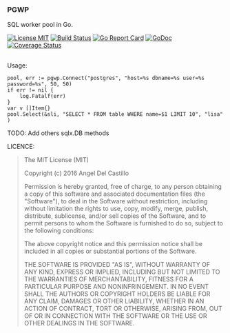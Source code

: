 ### PGWP

SQL worker pool in Go.

[![License MIT](https://img.shields.io/npm/l/express.svg)](http://opensource.org/licenses/MIT)
[![Build Status](https://travis-ci.org/jimmy-go/pgwp.svg?branch=master)](https://travis-ci.org/jimmy-go/pgwp)
[![Go Report Card](https://goreportcard.com/badge/github.com/jimmy-go/pgwp)](https://goreportcard.com/report/github.com/jimmy-go/pgwp)
[![GoDoc](http://godoc.org/github.com/jimmy-go/pgwp?status.png)](http://godoc.org/github.com/jimmy-go/pgwp)
[![Coverage Status](https://coveralls.io/repos/github/jimmy-go/pgwp/badge.svg?branch=master&1)](https://coveralls.io/github/jimmy-go/pgwp?branch=master&1)

##

Usage:
```
pool, err := pgwp.Connect("postgres", "host=%s dbname=%s user=%s password=%s", 50, 50)
if err != nil {
    log.Fatalf(err)
}
var v []Item{}
pool.Select(&sli, "SELECT * FROM table WHERE name=$1 LIMIT 10", "lisa" )
```

TODO:
    Add others sqlx.DB methods

LICENCE:

>The MIT License (MIT)
>
>Copyright (c) 2016 Angel Del Castillo
>
>Permission is hereby granted, free of charge, to any person obtaining a copy
>of this software and associated documentation files (the "Software"), to deal
>in the Software without restriction, including without limitation the rights
>to use, copy, modify, merge, publish, distribute, sublicense, and/or sell
>copies of the Software, and to permit persons to whom the Software is
>furnished to do so, subject to the following conditions:
>
>The above copyright notice and this permission notice shall be included in all
>copies or substantial portions of the Software.
>
>THE SOFTWARE IS PROVIDED "AS IS", WITHOUT WARRANTY OF ANY KIND, EXPRESS OR
>IMPLIED, INCLUDING BUT NOT LIMITED TO THE WARRANTIES OF MERCHANTABILITY,
>FITNESS FOR A PARTICULAR PURPOSE AND NONINFRINGEMENT. IN NO EVENT SHALL THE
>AUTHORS OR COPYRIGHT HOLDERS BE LIABLE FOR ANY CLAIM, DAMAGES OR OTHER
>LIABILITY, WHETHER IN AN ACTION OF CONTRACT, TORT OR OTHERWISE, ARISING FROM,
>OUT OF OR IN CONNECTION WITH THE SOFTWARE OR THE USE OR OTHER DEALINGS IN THE
>SOFTWARE.
